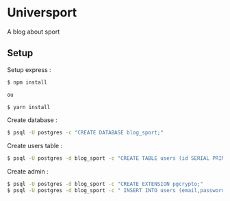 # Universport

A blog about sport

## Setup

Setup express :
```sh
$ npm install

ou

$ yarn install
```

Create database :
```sh
$ psql -U postgres -c "CREATE DATABASE blog_sport;"
```
Create users table :
```sh
$ psql -U postgres -d blog_sport -c "CREATE TABLE users (id SERIAL PRIMARY KEY NOT NULL,email VARCHAR(255),password VARCHAR(255));"
```
Create admin :
```sh
$ psql -U postgres -d blog_sport -c "CREATE EXTENSION pgcrypto;"
$ psql -U postgres -d blog_sport -c " INSERT INTO users (email,password) values ('admin@admin.fr', crypt('password',gen_salt('md5')));"
```

